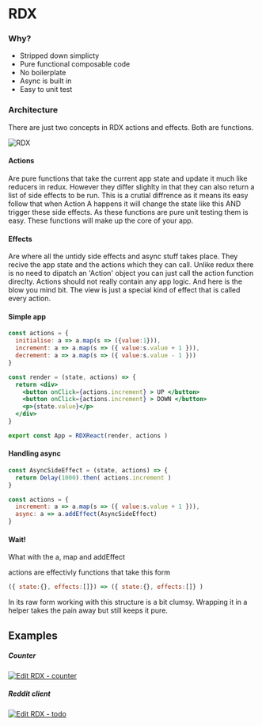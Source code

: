 # RDX 


### Why?

* Stripped down simplicty
* Pure functional composable code
* No boilerplate
* Async is built in
* Easy to unit test

### Architecture

There are just two concepts in RDX actions and effects. Both are functions.

![RDX](http://i.imgur.com/Ibyvi6A.png?3)

#### Actions

Are pure functions that take the current app state and update it much like reducers in redux. However they differ slighlty in that they can also return a list of side effects to be run. This is a crutial diffrence as it means its easy follow that when Action A happens it will change the state like this AND trigger these side effects. As these functions are pure unit testing them is easy. These functions will make up the core of your app.

#### Effects

Are where all the untidy side effects and async stuff takes place. They recive the app state and the actions which they can call. Unlike redux there is no need to dipatch an 'Action' object you can just call the action function direclty. Actions should not really contain any app logic. And here is the blow you mind bit. The view is just a special kind of effect that is called every action.

#### Simple app

```jsx
const actions = {
  initialise: a => a.map(s => ({value:1})),
  increment: a => a.map(s => ({ value:s.value + 1 })),
  decrement: a => a.map(s => ({ value:s.value - 1 }))
}

const render = (state, actions) => {
  return <div>
    <button onClick={actions.increment} > UP </button>
    <button onClick={actions.increment} > DOWN </button>
    <p>{state.value}</p> 
  </div>
}

export const App = RDXReact(render, actions )
```

#### Handling async

```jsx
const AsyncSideEffect = (state, actions) => {
  return Delay(1000).then( actions.increment )
}

const actions = {
  increment: a => a.map(s => ({ value:s.value + 1 })),
  async: a => a.addEffect(AsyncSideEffect)
}
```

#### Wait! 

What with the a, map and addEffect

actions are effectivly functions that take this form

```javascript
({ state:{}, effects:[]}) => ({ state:{}, effects:[]} )
```

In its raw form working with this structure is a bit clumsy. Wrapping it in a helper takes the pain away but still keeps it pure. 

## Examples

##### Counter 
[![Edit RDX - counter](https://codesandbox.io/static/img/play-codesandbox.svg)](https://codesandbox.io/s/mw7m43Nk3)

##### Reddit client 
[![Edit RDX - todo](https://codesandbox.io/static/img/play-codesandbox.svg)](https://codesandbox.io/s/L9jl809yp)

